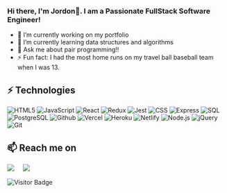 ### Hi there, I'm Jordon👋.  I am a Passionate FullStack Software Engineer!
- 🔭 I’m currently working on my portfolio
- 🌱 I’m currently learning data structures and algorithms
- 💬 Ask me about pair programming!!
- ⚡ Fun fact: I had the most home runs on my travel ball baseball team when I was 13. 


## ⚡ Technologies

![HTML5](https://img.shields.io/badge/HTML5-E34F26?style=for-the-badge&logo=html5&logoColor=white)
![JavaScript](https://img.shields.io/badge/JavaScript-323330?style=for-the-badge&logo=javascript&logoColor=F7DF1E)
![React](https://img.shields.io/badge/React-20232A?style=for-the-badge&logo=react&logoColor=61DAFB)
![Redux](https://img.shields.io/badge/Redux-593D88?style=for-the-badge&logo=redux&logoColor=white)
![Jest](https://img.shields.io/badge/Jest-323330?style=for-the-badge&logo=Jest&logoColor=white)
![CSS](https://img.shields.io/badge/CSS-239120?&style=for-the-badge&logo=css3&logoColor=white)
![Express](https://img.shields.io/badge/Express.js-404D59?style=for-the-badge)
![SQL](https://img.shields.io/badge/SQLite-07405E?style=for-the-badge&logo=sqlite&logoColor=white)
![PostgreSQL](https://img.shields.io/badge/PostgreSQL-316192?style=for-the-badge&logo=postgresql&logoColor=white)
![Github](https://img.shields.io/badge/GitHub-100000?style=for-the-badge&logo=github&logoColor=white)
![Vercel](https://img.shields.io/badge/Vercel-000000?style=for-the-badge&logo=vercel&logoColor=white)
![Heroku](https://img.shields.io/badge/Heroku-430098?style=for-the-badge&logo=heroku&logoColor=white)
![Netlify](https://img.shields.io/badge/Netlify-00C7B7?style=for-the-badge&logo=netlify&logoColor=white)
![Node.js](https://img.shields.io/badge/Node.js-43853D?style=for-the-badge&logo=node.js&logoColor=white)
![jQuery](https://img.shields.io/badge/jQuery-0769AD?style=for-the-badge&logo=jquery&logoColor=white)
![Git](https://img.shields.io/badge/-Git-black?style=for-the-badge&logo=gitlogoColor=white)

<h2>📫 Reach me on</h2>
  <a target="_blank"href="https://www.linkedin.com/in/jordon-pruitt"><img src="https://img.shields.io/badge/linkedin-%230077B5.svg?&style=for-the-badge&logo=linkedin&logoColor=white" /></a>&nbsp;&nbsp;&nbsp;&nbsp;
  <a href="mailto:jordonaren@gmail.com?subject=Hello%20Ileri,%20From%20Github"><img src="https://img.shields.io/badge/gmail-%23D14836.svg?&style=for-the-badge&logo=gmail&logoColor=white" /></a>&nbsp;&nbsp;&nbsp;&nbsp;

![Visitor Badge](https://visitor-badge.laobi.icu/badge?page_id=jordonP123.jordonP123)
<!--
**JordonP123/JordonP123** is a ✨ _special_ ✨ repository because its `README.md` (this file) appears on your GitHub profile.
